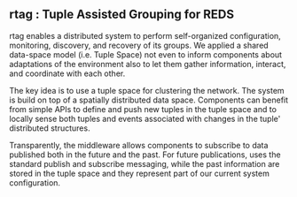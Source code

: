 ## rtag : Tuple Assisted Grouping for REDS ##


rtag enables a distributed system to perform self-organized configuration, monitoring, discovery, and recovery of its groups.
We applied a shared
data-space model (i.e. Tuple Space) not even to inform components about adaptations of the environment also to let them gather information, interact, and coordinate with each
other.

The key idea is to use a tuple space for clustering the network. The system is build on top of a spatially
distributed data space. Components can benefit from  simple APIs to define and push
new tuples in the tuple space and to locally sense both tuples and events associated with
changes in the tuple' distributed structures.

Transparently, the middleware allows components to subscribe
to data published both in the future and the past. For future publications,
uses the standard publish and subscribe messaging, while the past
information are stored in the tuple space and they represent part of
our current system configuration.